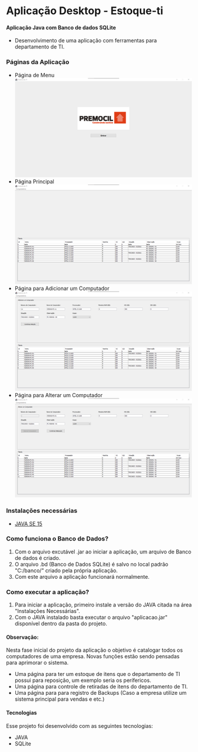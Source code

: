 # Aplicação Desktop - Estoque-ti
#### Aplicação Java com Banco de dados SQLite

* Desenvolvimento de uma aplicação com ferramentas para departamento de TI.
### Páginas da Aplicação
* Página de Menu
![](/readme-img/menu.png)
* Página Principal
![](/readme-img/principal.png)
* Página para Adicionar um Computador
![](/readme-img/adicionar.png)
* Página para Alterar um Computador
![](/readme-img/alteracao.png)

### Instalações necessárias
* [JAVA SE 15](https://www.oracle.com/java/technologies/javase/jdk15-archive-downloads.html)
### Como funciona o Banco de Dados?
1. Com o arquivo excutável .jar ao iniciar a aplicação, um arquivo de Banco de dados é criado.
2. O arquivo .bd (Banco de Dados SQLite) é salvo no local padrão "C:/banco/" criado pela própria aplicação.
3. Com este arquivo a aplicação funcionará normalmente.

### Como executar a aplicação?
1. Para iniciar a aplicação, primeiro instale a versão do JAVA citada na área "Instalações Necessárias".
2. Com o JAVA instalado basta executar o arquivo "aplicacao.jar" disponível dentro da pasta do projeto.

#### Observação:
Nesta fase inicial do projeto da aplicação o objetivo é catalogar todos os computadores de uma empresa. 
Novas funções estão sendo pensadas para aprimorar o sistema. 
- Uma página para ter um estoque de itens que o departamento de TI possui para reposição, um exemplo seria os perífericos.
- Uma página para controle de retiradas de itens do departamento de TI.
- Uma página para para registro de Backups (Caso a empresa utilize um sistema principal para vendas e etc.)

#### Tecnologias
Esse projeto foi desenvolvido com as seguintes tecnologias:
- JAVA
- SQLite

